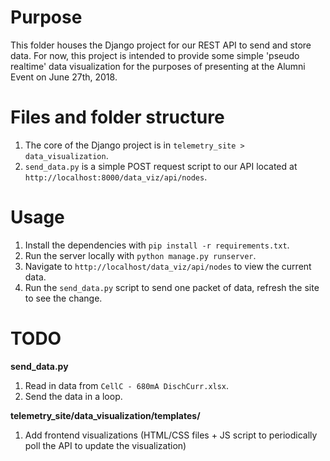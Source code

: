 Purpose
===
This folder houses the Django project for our REST API to send and store data. For now, this project is intended to provide some simple 'pseudo realtime' data visualization for the purposes of presenting at the Alumni Event on June 27th, 2018. 

Files and folder structure 
=== 
1. The core of the Django project is in `telemetry_site > data_visualization`.
2. `send_data.py` is a simple POST request script to our API located at `http://localhost:8000/data_viz/api/nodes`. 

Usage
=== 
1. Install the dependencies with `pip install -r requirements.txt`. 
2. Run the server locally with `python manage.py runserver`. 
3. Navigate to `http://localhost/data_viz/api/nodes` to view the current data. 
4. Run the `send_data.py` script to send one packet of data, refresh the site to see the change. 

TODO
===
**send_data.py**
1. Read in data from `CellC - 680mA DischCurr.xlsx`. 
2. Send the data in a loop. 

**telemetry_site/data_visualization/templates/**
1. Add frontend visualizations (HTML/CSS files + JS script to periodically poll the API to update the visualization)